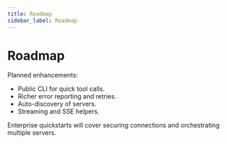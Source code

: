 ```yaml
---
title: Roadmap
sidebar_label: Roadmap
---
```


# Roadmap

Planned enhancements:

- Public CLI for quick tool calls.
- Richer error reporting and retries.
- Auto-discovery of servers.
- Streaming and SSE helpers.

Enterprise quickstarts will cover securing connections and orchestrating multiple servers.
